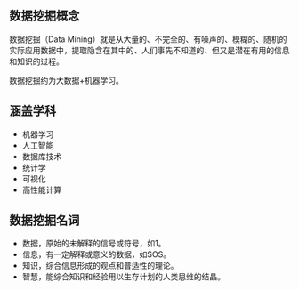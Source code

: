 ## 数据挖掘概念

数据挖掘（Data Mining）就是从大量的、不完全的、有噪声的、模糊的、随机的实际应用数据中，提取隐含在其中的、人们事先不知道的、但又是潜在有用的信息和知识的过程。

数据挖掘约为大数据+机器学习。

## 涵盖学科

* 机器学习
* 人工智能
* 数据库技术
* 统计学
* 可视化
* 高性能计算

## 数据挖掘名词

* 数据，原始的未解释的信号或符号，如1。
* 信息，有一定解释或意义的数据，如SOS。
* 知识，综合信息形成的观点和普适性的理论。
* 智慧，能综合知识和经验用以生存计划的人类思维的结晶。

